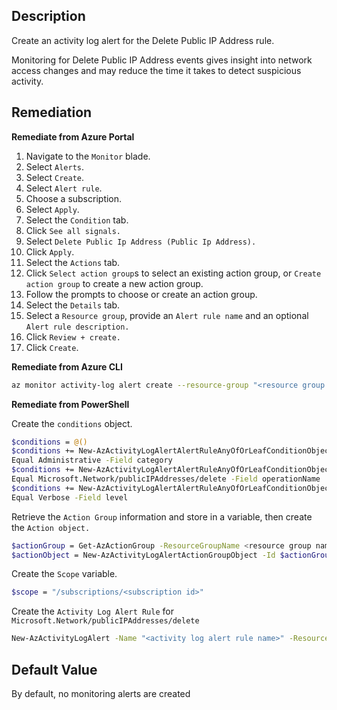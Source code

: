 ## Description

Create an activity log alert for the Delete Public IP Address rule.

Monitoring for Delete Public IP Address events gives insight into network access changes and may reduce the time it takes to detect suspicious activity.

## Remediation

**Remediate from Azure Portal**

1. Navigate to the `Monitor` blade.
2. Select `Alerts`.
3. Select `Create`.
4. Select `Alert rule`.
5. Choose a subscription.
6. Select `Apply`.
7. Select the `Condition` tab.
8. Click `See all signals.`
9. Select `Delete Public Ip Address (Public Ip Address).`
10. Click `Apply`.
11. Select the `Actions` tab.
12. Click `Select action group`s to select an existing action group, or `Create action group` to create a new action group.
13. Follow the prompts to choose or create an action group.
14. Select the `Details` tab.
15. Select a `Resource group`, provide an `Alert rule name` and an optional `Alert rule description.`
16. Click `Review + create.`
17. Click `Create`.

**Remediate from Azure CLI**

```bash
az monitor activity-log alert create --resource-group "<resource group name>" --condition category=Administrative and operationName=Microsoft.Network/publicIPAddresses/delete and level=<verbose | information | warning | error | critical> --scope "/subscriptions/<subscription ID>" --name "<activity log rule name>" -- subscription <subscription id> --action-group <action group ID>
```

**Remediate from PowerShell**

Create the `conditions` object.

```bash
$conditions = @()
$conditions += New-AzActivityLogAlertAlertRuleAnyOfOrLeafConditionObject -
Equal Administrative -Field category
$conditions += New-AzActivityLogAlertAlertRuleAnyOfOrLeafConditionObject -
Equal Microsoft.Network/publicIPAddresses/delete -Field operationName
$conditions += New-AzActivityLogAlertAlertRuleAnyOfOrLeafConditionObject -
Equal Verbose -Field level
```

Retrieve the `Action Group` information and store in a variable, then create the `Action object.`

```bash
$actionGroup = Get-AzActionGroup -ResourceGroupName <resource group name> -Name <action group name>
$actionObject = New-AzActivityLogAlertActionGroupObject -Id $actionGroup.Id
```

Create the `Scope` variable.

```bash
$scope = "/subscriptions/<subscription id>"
```

Create the `Activity Log Alert Rule` for `Microsoft.Network/publicIPAddresses/delete`

```bash
New-AzActivityLogAlert -Name "<activity log alert rule name>" -ResourceGroupName "<resource group name>" -Condition $conditions -Scope $scope -Location global -Action $actionObject -Subscription <subscription ID> -Enabled $true
```

## Default Value

By default, no monitoring alerts are created